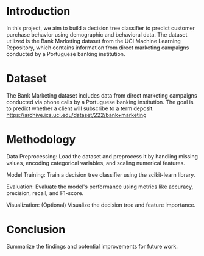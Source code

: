 # Introduction

In this project, we aim to build a decision tree classifier to predict customer purchase behavior using demographic and behavioral data. The dataset utilized is the Bank Marketing dataset from the UCI Machine Learning Repository, which contains information from direct marketing campaigns conducted by a Portuguese banking institution.


# Dataset

The Bank Marketing dataset includes data from direct marketing campaigns conducted via phone calls by a Portuguese banking institution. The goal is to predict whether a client will subscribe to a term deposit.
https://archive.ics.uci.edu/dataset/222/bank+marketing

# Methodology


Data Preprocessing: Load the dataset and preprocess it by handling missing values, encoding categorical variables, and scaling numerical features.

Model Training: Train a decision tree classifier using the scikit-learn library.

Evaluation: Evaluate the model's performance using metrics like accuracy, precision, recall, and F1-score.

Visualization: (Optional) Visualize the decision tree and feature importance.

# Conclusion

Summarize the findings and potential improvements for future work.



